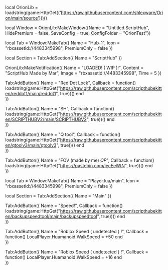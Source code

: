 local OrionLib = loadstring(game:HttpGet(('https://raw.githubusercontent.com/shlexware/Orion/main/source')))()

local Window = OrionLib:MakeWindow({Name = "Untitled ScriptHub", HidePremium = false, SaveConfig = true, ConfigFolder = "OrionTest"})

local Tab = Window:MakeTab({
	Name = "Hub-1",
	Icon = "rbxassetid://4483345998",
	PremiumOnly = false
})

local Section = Tab:AddSection({
	Name = "ScriptHub"
})

OrionLib:MakeNotification({
	Name = "LOADED! ( WIP )!",
	Content = "ScriptHub Made by Mar",
	Image = "rbxassetid://4483345998",
	Time = 5
})

Tab:AddButton({
	Name = "Red Dot Lock",
	Callback = function()
      		loadstring(game:HttpGet("https://raw.githubusercontent.com/scripthubekitten/reddot1/main/reddot1", true))()
  	end    
})

Tab:AddButton({
	Name = "SH",
	Callback = function()
      		loadstring(game:HttpGet("https://raw.githubusercontent.com/scripthubekitten/SCRIPTHUBV2/main/SCRIPTHUBV2", true))()
  	end    
})

Tab:AddButton({
	Name = "Q tool",
	Callback = function()
      		loadstring(game:HttpGet("https://raw.githubusercontent.com/scripthubekitten/qtoolv3/main/qtoolv3", true))()
  	end    
})

Tab:AddButton({
	Name = "FOV (made by me) *OP*",
	Callback = function()
      		loadstring(game:HttpGet("https://pastebin.com/iecEeWtN", true))()
  	end    
})

local Tab = Window:MakeTab({
	Name = "Player.lua/main",
	Icon = "rbxassetid://4483345998",
	PremiumOnly = false
})

local Section = Tab:AddSection({
	Name = "Main"
})

Tab:AddButton({
	Name = "Speed!",
	Callback = function()
      		loadstring(game:HttpGet("https://raw.githubusercontent.com/scripthubekitten/backupspeedtool/main/backupspeedtool", true))()
  	end    
})

Tab:AddButton({
	Name = "Roblox Speed ( undetected ) !",
	Callback = function()
      		LocalPlayer.Huamanoid.WalkSpeed = +50
  	end    
})

Tab:AddButton({
	Name = "Roblox Speed ( undetected ) !",
	Callback = function()
      		LocalPlayer.Huamanoid.WalkSpeed = +16
  	end    
})
